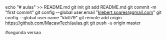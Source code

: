 echo "# aulas" >> README.md
git init
git add README.md
git commit -m "first commit"
git config --global user.email "klebert.soares@gmail.com"
git config --global user.name "kbill79"
git remote add origin https://github.com/MacawTech/aulas.git
git push -u origin master

#segunda versao


